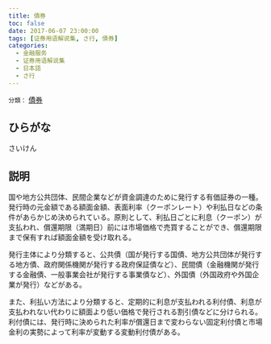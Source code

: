 ```yaml
---
title: 債券
toc: false
date: 2017-06-07 23:00:00
tags: [证券用语解说集, さ行, 債券]
categories:
  - 金融服务
  - 证券用语解说集
  - 日本語
  - さ行
---
```


`分類：` [債券](/tags/債券/)

## ひらがな

さいけん

## 説明

国や地方公共団体、民間企業などが資金調達のために発行する有価証券の一種。発行時の元金額である額面金額、表面利率（クーポンレート）や利払日などの条件があらかじめ決められている。原則として、利払日ごとに利息（クーポン）が支払われ、償還期限（満期日）前には市場価格で売買することができ、償還期限まで保有すれば額面金額を受け取れる。

発行主体により分類すると、公共債（国が発行する国債、地方公共団体が発行する地方債、政府関係機関が発行する政府保証債など）、民間債（金融機関が発行する金融債、一般事業会社が発行する事業債など）、外国債（外国政府や外国企業が発行）などがある。

また、利払い方法により分類すると、定期的に利息が支払われる利付債、利息が支払われない代わりに額面より低い価格で発行される割引債などに分けられる。利付債には、発行時に決められた利率が償還日まで変わらない固定利付債と市場金利の実勢によって利率が変動する変動利付債がある。
